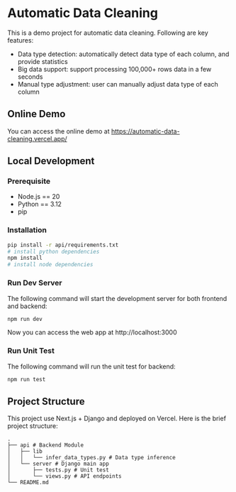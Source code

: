 # Automatic Data Cleaning
This is a demo project for automatic data cleaning. Following are key features:
- Data type detection: automatically detect data type of each column, and provide statistics
- Big data support: support processing 100,000+ rows data in a few seconds
- Manual type adjustment: user can manually adjust data type of each column

## Online Demo
You can access the online demo at https://automatic-data-cleaning.vercel.app/

## Local Development
### Prerequisite
- Node.js == 20
- Python == 3.12
- pip
### Installation
```bash
pip install -r api/requirements.txt 
# install python dependencies
npm install
# install node dependencies
``` 
### Run Dev Server
The following command will start the development server for both frontend and backend:
```bash
npm run dev 
```
Now you can access the web app at http://localhost:3000

### Run Unit Test
The following command will run the unit test for backend:
```bash
npm run test
```

## Project Structure
This project use Next.js + Django and deployed on Vercel. Here is the brief project structure:
```
.
├── api # Backend Module
│   ├── lib             
│   │   └── infer_data_types.py # Data type inference
│   └── server # Django main app 
│       ├── tests.py # Unit test
│       └── views.py # API endpoints
└── README.md         
```